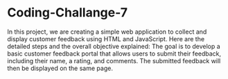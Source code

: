 # Coding-Challange-7

In this project, we are creating a simple web application to collect and display customer feedback using HTML and JavaScript. Here are the detailed steps and the overall objective explained:
The goal is to develop a basic customer feedback portal that allows users to submit their feedback, including their name, a rating, and comments. The submitted feedback will then be displayed on the same page.
